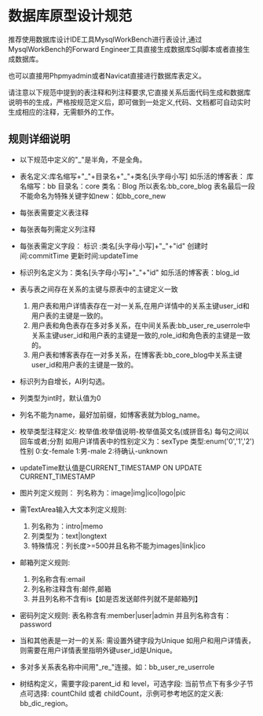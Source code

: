 # 数据库原型设计规范

推荐使用数据库设计IDE工具MysqlWorkBench进行表设计,通过MysqlWorkBench的Forward Engineer工具直接生成数据库Sql脚本或者直接生成数据库。

也可以直接用Phpmyadmin或者Navicat直接进行数据库表定义。

请注意以下规范中提到的表注释和列注释要求,它直接关系后面代码生成和数据库说明书的生成，严格按规范定义后，即可做到一处定义,代码、文档都可自动实时生成相应的注释，无需额外的工作。

## 规则详细说明

* 以下规范中定义的"\_"是半角，不是全角。
* 表名定义:库名缩写+"\_"+目录名+"\_"+类名[头字母小写]
  如乐活的博客表：
      库名缩写：bb
      目录名：core
      类名：Blog
  所以表名:bb_core_blog
  表名最后一段不能命名为特殊关键字如new：如bb_core_new

* 每张表需要定义表注释
* 每张表每列需定义列注释
* 每张表需定义字段：
  标识    :类名[头字母小写]+"\_"+"id"
  创建时间:commitTime
  更新时间:updateTime

* 标识列名定义为：类名[头字母小写]+"\_"+"id"
  如乐活的博客表：blog_id

* 表与表之间存在关系的主键与原表中的主键定义一致
  1. 用户表和用户详情表存在一对一关系,在用户详情中的关系主键user_id和用户表的主键是一致的。
  2. 用户表和角色表存在多对多关系，在中间关系表:bb_user_re_userrole中关系主键user_id和用户表的主键是一致的,role_id和角色表的主键是一致的。
  3. 用户表和博客表存在一对多关系，在博客表:bb_core_blog中关系主键user_id和用户表的主键是一致的。

* 标识列为自增长，AI列勾选。

* 列类型为int时，默认值为0

* 列名不能为name，最好加前缀，如博客表就为blog_name。

* 枚举类型注释定义:
  枚举值:枚举值说明-枚举值英文名(或拼音名)
  每句之间以回车或者;分割
  如用户详情表中的性别定义为：sexType
  类型:enum('0','1','2')
  性别
    0:女-female
    1:男-male
    2:待确认-unknown

* updateTime默认值是CURRENT_TIMESTAMP ON UPDATE CURRENT_TIMESTAMP

* 图片列定义规则：
    列名称为：image|img|ico|logo|pic

* 需TextArea输入大文本列定义规则:
    1. 列名称为：intro|memo
    2. 列类型为：text|longtext
    3. 特殊情况：列长度>=500并且名称不能为images|link|ico

* 邮箱列定义规则:
  1. 列名称含有:email
  2. 列名称注释含有:邮件,邮箱
  3. 并且列名称不含有is【如是否发送邮件列就不是邮箱列】

* 密码列定义规则:
  表名称含有:member|user|admin 并且列名称含有：password

* 当和其他表是一对一的关系:
    需设置外键字段为Unique
    如用户和用户详情表，则需要在用户详情表里指明外键user_id是Unique。

* 多对多关系表名称中间用"\_re\_"连接。如：bb_user_re_userrole

* 树结构定义，需要字段:parent_id 和 level，可选字段: 当前节点下有多少子节点可选择: countChild 或者 childCount，示例可参考地区的定义表: bb_dic_region。